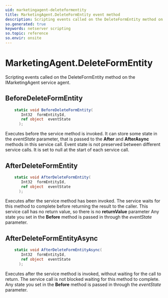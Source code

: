 ```yaml
---
uid: marketingagent-deleteformentity
title: MarketingAgent.DeleteFormEntity event method
description: Scripting events called on the DeleteFormEntity method on the MarketingAgent service agent.
so.generated: true
keywords: netserver scripting
so.topic: reference
so.envir: onsite
---
```

# MarketingAgent.DeleteFormEntity

Scripting events called on the <see cref='M:IMarketingAgent.DeleteFormEntity'>DeleteFormEntity</see> method on the <see cref='IMarketingAgent'>IMarketingAgent</see>  service agent.

## BeforeDeleteFormEntity
```cs
    static void BeforeDeleteFormEntity(
       Int32  formEntityId,
       ref object  eventState
      );
```
Executes before the service method is invoked.
It can store some state in the *eventState* parameter, that is passed to the **After** and **AfterAsync** methods in this service call.
Event state is not preserved between different service calls. It is set to null at the start of each service call.
## AfterDeleteFormEntity
```cs
    static void AfterDeleteFormEntity(
       Int32  formEntityId,
       ref object  eventState
      );
```
Executes after the service method has been invoked. The service waits for this method to complete before returning the result to the caller.
This service call has no return value, so there is no **returnValue** parameter
Any state you set in the **Before** method is passed in through the *eventState* parameter.
## AfterDeleteFormEntityAsync
```cs
    static void AfterDeleteFormEntityAsync(
       Int32  formEntityId,
       ref object  eventState
      );
```
Executes after the service method is invoked, without waiting for the call to return.
The service call is not blocked waiting for this method to complete.
Any state you set in the **Before** method is passed in through the *eventState* parameter.

